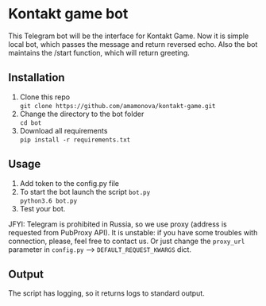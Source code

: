 # Kontakt game bot

This Telegram bot will be the interface for Kontakt Game. 
Now it is simple local bot, which passes the message and return 
reversed echo.
Also the bot maintains the \/start function, which will return 
greeting.

## Installation 

1. Clone this repo  
`git clone https://github.com/amamonova/kontakt-game.git`
2. Change the directory to the bot folder   
`cd bot`
3. Download all requirements  
`pip install -r requirements.txt`
  
## Usage

1. Add token to the config.py file
2. To start the bot launch the script `bot.py`  
`python3.6 bot.py`
3. Test your bot.

JFYI: Telegram is prohibited in Russia, so we use proxy 
(address is requested from PubProxy API). 
It is unstable: 
if you have some troubles with connection, please, 
feel free to contact us. Or just change the 
`proxy_url` parameter in `config.py` --> 
`DEFAULT_REQUEST_KWARGS` dict. 

## Output

The script has logging, so it returns logs to standard output. 
